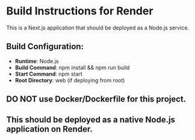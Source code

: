 # Build Instructions for Render

This is a Next.js application that should be deployed as a Node.js service.

## Build Configuration:
- **Runtime**: Node.js
- **Build Command**: npm install && npm run build
- **Start Command**: npm start
- **Root Directory**: web (if deploying from root)

## DO NOT use Docker/Dockerfile for this project.
## This should be deployed as a native Node.js application on Render.
